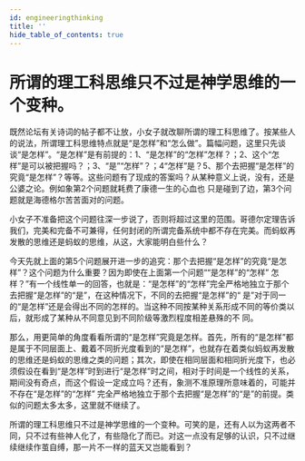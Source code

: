 ```yaml
---
id: engineeringthinking
title: ''
hide_table_of_contents: true
---
```


# 所谓的理工科思维只不过是神学思维的一个变种。

既然论坛有关诗词的帖子都不让放，小女子就改聊所谓的理工科思维了。按某些人的说法，所谓理工科思维特点就是“是怎样”和“怎么做”。篇幅问题，这里只先谈谈“是怎样”。“是怎样”是有前提的：1、“是怎样”的“怎样”怎样？；2、这个“怎样”是可以被把握吗？；3、“是”“怎样”？；4“怎样”是？5、那个去把握“是怎样”的究竟“是怎样”？等等。这些问题有了现成的答案吗？从某种意义上说，没有，还是公婆之论。例如象第2个问题就耗费了康德一生的心血也 只是碰到了边，第3个问题就是海德格尔苦苦面对的问题。 

小女子不准备把这个问题往深一步说了，否则将超过这里的范围。哥德尔定理告诉我们，完美和完备不可兼得，任何封闭的所谓完备系统中都不存在完美。而蚂蚁再发散的思维还是蚂蚁的思维，从这，大家能明白些什么？ 

今天先就上面的第5个问题展开进一步的追究：那个去把握“是怎样”的究竟“是怎样”？这个问题为什么重要？因为即使在上面第一个问题““是怎样”的“怎样” 怎样？”有一个线性单一的回答，也就是：“是怎样”的“怎样”完全严格地独立于那个去把握“是怎样”的“是”，在这种情况下，不同的去把握“是怎样”的“ 是”对于同一的“是怎样”还是会得出不同的怎样的。当这种不同按某种关系形成不同的等价类以后，就形成了某种从不同意见到不同阶级等激烈程度相差悬殊的不 同。 

那么，用更简单的角度看看所谓的“是怎样”究竟是怎样。首先，所有的“是怎样”都是属于不同层面上、戴着不同折光度看到的“是怎样”，也就存在着类似蚂蚁再发散的思维还是蚂蚁的思维之类的问题；其次，即使在相同层面和相同折光度下，也必须假设在看到“是怎样”时到进行“是怎样”时之间，相对于时间是一个线性的关系，期间没有奇点，而这个假设一定成立吗？还有，象测不准原理所意味着的，可能并不存在“是怎样”的“怎样” 完全严格地独立于那个去把握“是怎样”的“是”的前提。类似的问题太多太多，这里就不继续了。 

所谓的理工科思维只不过是神学思维的一个变种。可笑的是，还有人以为这两者不同，只不过有些神人化了，有些隐化了而已。对这一点没有足够的认识，只不过继续继续作茧自缚，那一片不一样的蓝天又岂能看到？